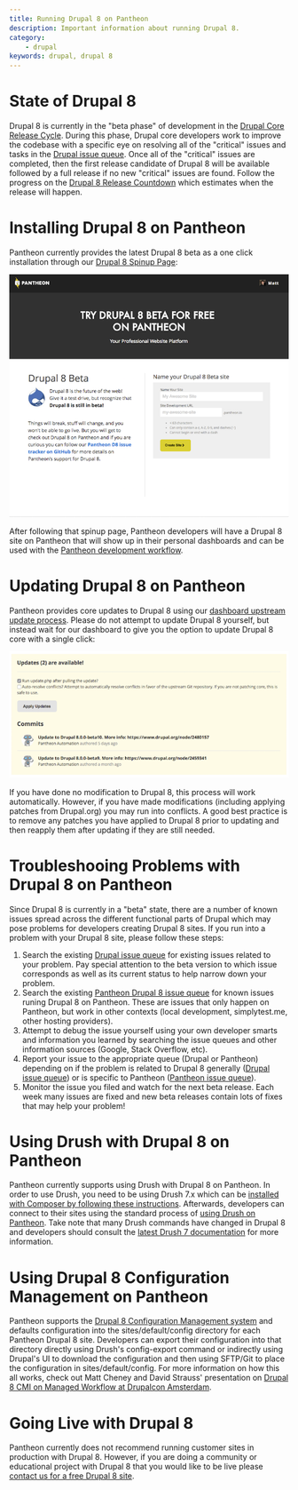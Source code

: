 ```yaml
---
title: Running Drupal 8 on Pantheon
description: Important information about running Drupal 8.
category:
    - drupal
keywords: drupal, drupal 8
---
```

# State of Drupal 8

Drupal 8 is currently in the "beta phase" of development in the [Drupal Core Release Cycle]("https://www.drupal.org/core/release-cycle"). During this phase, Drupal core developers work to improve the codebase with a specific eye on resolving all of the "critical" issues and tasks in the [Drupal issue queue]("https://www.drupal.org/project/issues/drupal"). Once all of the "critical" issues are completed, then the first release candidate of Drupal 8 will be available followed by a full release if no new "critical" issues are found. Follow the progress on the [Drupal 8 Release Countdown]("https://drupalreleasedate.com/") which estimates when the release will happen.

# Installing Drupal 8 on Pantheon

Pantheon currently provides the latest Drupal 8 beta as a one click installation through our [Drupal 8 Spinup Page]("https://dashboard.pantheon.io/products/drupal8/spinup"): 

![Drupal 8 Spinup Page](../../assets/images/drupal8-spinup.png)

After following that spinup page, Pantheon developers will have a Drupal 8 site on Pantheon that will show up in their personal dashboards and can be used with the [Pantheon development workflow]("https://pantheon.io/docs/articles/sites/code/using-the-pantheon-workflow/").

# Updating Drupal 8 on Pantheon

Pantheon provides core updates to Drupal 8 using our [dashboard upstream update process]("https://pantheon.io/docs/articles/sites/code/applying-upstream-updates/"). Please do not attempt to update Drupal 8 yourself, but instead wait for our dashboard to give you the option to update Drupal 8 core with a single click:

![Drupal 8 Spinup Page](../../assets/images/drupal8-updates.png)

If you have done no modification to Drupal 8, this process will work automatically. However, if you have made modifications (including applying patches from Drupal.org) you may run into conflicts. A good best practice is to remove any patches you have applied to Drupal 8 prior to updating and then reapply them after updating if they are still needed.


# Troubleshooing Problems with Drupal 8 on Pantheon

Since Drupal 8 is currently in a "beta" state, there are a number of known issues spread across the different functional parts of Drupal which may pose problems for developers creating Drupal 8 sites. If you run into a problem with your Drupal 8 site, please follow these steps:

1. Search the existing [Drupal issue queue]("https://www.drupal.org/project/issues/drupal") for existing issues related to your problem. Pay special attention to the beta version to which issue corresponds as well as its current status to help narrow down your problem.
2. Search the existing [Pantheon Drupal 8 issue queue]("https://github.com/pantheon-systems/drops-8/issues") for known issues runing Drupal 8 on Pantheon. These are issues that only happen on Pantheon, but work in other contexts (local development, simplytest.me, other hosting providers).
3. Attempt to debug the issue yourself using your own developer smarts and information you learned by searching the issue queues and other information sources (Google, Stack Overflow, etc). 
4. Report your issue to the appropriate queue (Drupal or Pantheon) depending on if the problem is related to Drupal 8 generally ([Drupal issue queue]("https://www.drupal.org/project/issues/drupal")) or is specific to Pantheon ([Pantheon issue queue]("https://github.com/pantheon-systems/drops-8/issues")). 
5. Monitor the issue you filed and watch for the next beta release. Each week many issues are fixed and new beta releases contain lots of fixes that may help your problem!

# Using Drush with Drupal 8 on Pantheon

Pantheon currently supports using Drush with Drupal 8 on Pantheon. In order to use Drush, you need to be using Drush 7.x which can be [installed with Composer by following these instructions]("http://docs.drush.org/en/master/install/"). Afterwards, developers can connect to their sites using the standard process of [using Drush on Pantheon]("https://pantheon.io/docs/articles/local/drush-command-line-utility/"). Take note that many Drush commands have changed in Drupal 8 and developers should consult the [latest Drush 7 documentation]("http://drushcommands.com/drush-7x") for more information.

# Using Drupal 8 Configuration Management on Pantheon

Pantheon supports the [Drupal 8 Configuration Management system]("https://www.drupal.org/documentation/administer/config") and defaults configuration into the sites/default/config directory for each Pantheon Drupal 8 site. Developers can export their configuration into that directory directly using Drush's config-export command or indirectly using Drupal's UI to download the configuration and then using SFTP/Git to place the configuration in sites/default/config. For more information on how this all works, check out Matt Cheney and David Strauss' presentation on [Drupal 8 CMI on Managed Workflow at Drupalcon Amsterdam]("https://amsterdam2014.drupal.org/session/drupal-8-cmi-managed-workflow").

# Going Live with Drupal 8

Pantheon currently does not recommend running customer sites in production with Drupal 8. However, if you are doing a community or educational project with Drupal 8 that you would like to be live please [contact us for a free Drupal 8 site]("https://pantheon.io/free-website-management-platform-beyond-hosting").